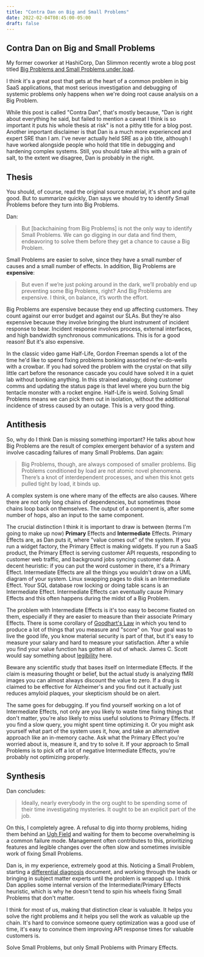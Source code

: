```yaml
---
title: "Contra Dan on Big and Small Problems"
date: 2022-02-04T08:45:00-05:00
draft: false 
---
```


## Contra Dan on Big and Small Problems

My former coworker at HashiCorp, Dan Slimmon recently wrote a blog post titled
[Big Problems and Small Problems under load](https://blog.danslimmon.com/2022/02/03/big-problems-and-small-problems-under-load/).

I think it's a great post that gets at the heart of a common problem in big
SaaS applications, that most serious investigation and debugging of systemic
problems only happens when we're doing root cause analysis on a Big Problem.

While this post is called "Contra Dan", that's mostly because, "Dan is right
about everything he said, but failed to mention a caveat I think is so
important it puts his whole thesis at risk" is not a pithy title for a blog
post. Another important disclaimer is that Dan is a much more experienced and
expert SRE than I am. I've never actually held SRE as a job title, although I
have worked alongside people who hold that title in debugging and hardening complex systems.
Still, you should take all this with a grain of salt, to the extent we
disagree, Dan is probably in the right.

## Thesis

You should, of course, read the original source material, it's short and
quite good. But to summarize quickly, Dan says we should try to identify Small
Problems before they turn into Big Problems.

Dan:
> But [backchaining from Big Problems] is not the only way to identify Small
> Problems. We can go digging in our data and find them, endeavoring to solve
> them before they get a chance to cause a Big Problem.

Small Problems are easier to solve, since they have a small number of causes and a
small number of effects. In addition, Big Problems are __expensive__:

> But even if we’re just poking around in the dark, we’ll probably end up
> preventing some Big Problems, right? And Big Problems are expensive. I think,
> on balance, it’s worth the effort.

Big Problems are expensive because they end up affecting customers. They count
against our error budget and against our SLAs. But they're also expensive
because they involve bringing the blunt instrument of incident response to
bear. Incident response involves process, external interfaces, and high bandwidth
synchronous communications. This is for a good reason! But it's also expensive.

In the classic video game Half-Life, Gordon Freeman spends a lot of the time
he'd like to spend fixing problems bonking assorted ne'er-do-wells with a
crowbar. If you had solved the problem with the crystal on that silly little
cart before the resonance cascade you could have solved it in a quiet lab
without bonking anything. In this strained analogy, doing customer comms and
updating the status page is that level where you burn the big tentacle monster
with a rocket engine. Half-Life is weird. Solving Small Problems means we can
pick them out in isolation, without the additional incidence of stress caused
by an outage. This is a very good thing.

## Antithesis

So, why do I think Dan is missing something important? He talks about how
Big Problems are the result of complex emergent behavior of a system and
involve cascading failures of many Small Problems. Dan again:

> Big Problems, though, are always composed of smaller problems. Big Problems
> conditioned by load are not atomic novel phenomena. There’s a knot of
> interdependent processes, and when this knot gets pulled tight by load, it
> binds up.

A complex system is one where many of the effects are also causes. Where there
are not only long chains of dependencies, but sometimes those chains loop back
on themselves. The output of a component is, after some number of hops, also an
input to the same component.

The crucial distinction I think it is important to draw is between (terms I'm
going to make up now) **Primary** Effects and **Intermediate** Effects. Primary
Effects are, as Dan puts it, where "value comes out" of the system. If you run a widget
factory, the Primary Effect is making widgets. If you run a SaaS product, the
Primary Effect is serving customer API requests, responding to customer web
traffic, and background jobs syncing customer data. A decent heuristic: if you
can put the word customer in there, it's a Primary Effect. Intermediate Effects
are all the things you wouldn't draw on a UML diagram of your system. Linux
swapping pages to disk is an Intermediate Effect. Your SQL database row locking
or doing table scans is an Intermediate Effect. Intermediate Effects can
eventually cause Primary Effects and this often happens during the midst of a
Big Problem.

The problem with Intermediate Effects is it's too easy to become fixated on
them, especially if they are easier to measure than their associate Primary
Effects. There is some corollary of [Goodhart's Law](https://en.wikipedia.org/wiki/Goodhart%27s_law)
in which you tend to produce a lot of things that you measure and "score" on. Your goal
was to live the good life, you know material security is part of that, but it's
easy to measure your salary and hard to measure your satisfaction. After a
while you find your value function has gotten all out of whack. James C. Scott
would say something about [legibility](https://theanarchistlibrary.org/library/james-c-scott-seeing-like-a-state)
here.

Beware any scientific study that bases itself on Intermediate Effects. If the
claim is measuring thought or belief, but the actual study is analyzing fMRI
images you can almost always discount the value to zero. If a drug is claimed
to be effective for Alzheimer's and you find out it actually just reduces
amyloid plaques, your skepticism should be on alert.

The same goes for debugging. If you find yourself working on a lot of
Intermediate Effects, not only are you likely to waste time fixing things that
don't matter, you're also likely to miss useful solutions to Primary Effects.
If you find a slow query, you might spent time optimizing it. Or you might ask
yourself what part of the system uses it, how, and take an alternative approach
like an in-memory cache. Ask what the Primary Effect you're worried about is,
measure it, and try to solve it. If your approach to Small Problems is to pick
off a lot of negative Intermediate Effects, you're probably not optimizing
properly.

## Synthesis

Dan concludes:

> Ideally, nearly everybody in the org ought to be spending some of their time
> investigating mysteries. It ought to be an explicit part of the job.

On this, I completely agree. A refusal to dig into thorny problems, hiding
them behind an [Ugh Field](https://www.lesswrong.com/posts/EFQ3F6kmt4WHXRqik/ugh-fields)
and waiting for them to become overwhelming is a common failure mode. Management
often contributes to this, prioritizing features and legible changes over the
often slow and sometimes invisible work of fixing Small Problems.

Dan is, in my experience, extremely good at this. Noticing a Small Problem,
starting a [differential diagnosis](https://en.wikipedia.org/wiki/Differential_diagnosis)
document, and working through the leads or bringing in subject matter experts
until the problem is wrapped up. I think Dan applies some internal version of
the Intermediate/Primary Effects heuristic, which is why he doesn't tend to
spin his wheels fixing Small Problems that don't matter.

I think for most of us, making that distinction clear is valuable. It helps you
solve the right problems and it helps you sell the work as valuable up the
chain. It's hard to convince someone query optimization was a good use of time,
it's easy to convince them improving API response times for valuable customers
is.

Solve Small Problems, but only Small Problems with Primary Effects.
